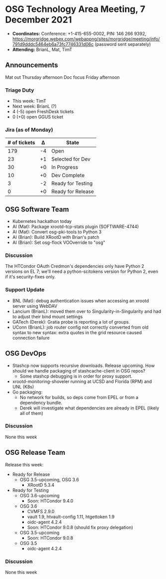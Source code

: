 # OSG Technology Area Meeting, 7 December 2021

-   **Coordinates:** Conference: +1-415-655-0002, PIN: 146 266 9392,
    <https://morgridge.webex.com/webappng/sites/morgridge/meeting/info/791d9dddc5464eb6a73fc7746331d06c> (password sent separately)
-   **Attending:** BrianL, Mat, TimT

## Announcements

Mat out Thursday afternoon
Doc focus Friday afternoon

### Triage Duty

-   This week: TimT
-   Next week: BrianL (?)
-   4 (-5) open FreshDesk tickets
-   0 (+0) open GGUS ticket

### Jira (as of Monday)

| # of tickets | &Delta; | State             |
|--------------|---------|-------------------|
| 179          | -4      | Open              |
| 23           | +1      | Selected for Dev  |
| 30           | +0      | In Progress       |
| 10           | +0      | Dev Complete      |
| 3            | -2      | Ready for Testing |
| 0            | +0      | Ready for Release |

## OSG Software Team

-   Kubernetes hackathon today
-   AI (Mat): Package xrootd-tcp-stats plugin (SOFTWARE-4744)
-   AI (Mat): Convert osg-pki-tools to Python 3
-   AI (Brian): Build XRootD with Brian's patch
-   AI (Brian): Set osg-flock VOOverride to "osg"

### Discussion

The HTCondor OAuth Credmon's dependencies only have Python 2 versions on EL 7;
we'll need a python-scitokens version for Python 2, even if it's security-fixes only.

### Support Update

-   BNL (Mat): debug authentication issues when accessing an xrootd server using WebDAV
-   Lancium (BrianL): moved them over to Singularity-in-Singularity and had to adjust their bind mount settings
-   GATech (Derek): Gratia probe is reporting a lot of groups.
-   UConn (BrianL): job router config not correctly converted from old syntax to new syntax: extra quotes in the grid resource caused connection failure

## OSG DevOps

- Stashcp now supports recursive downloads.  Release upcoming.  How should we handle packaging of stashcache-client in OSG repos?
    - Some stashcp debugging is in order for proxy support.
- xrootd-monitoring-shoveler running at UCSD and Florida (RPM) and UNL (K8s)
- Go packaging:
    - No network for builds, so deps come from EPEL or from a dependency bundle.
    - Derek will investigate what dependencies are already in EPEL (likely all of them)

### Discussion

None this week

## OSG Release Team

Release this week:

-   Ready for Release
    -   OSG 3.5-upcoming, OSG 3.6
        -   XRootD 5.3.4
-   Ready for Testing
    -   OSG 3.6-upcoming
        -   Soon: HTCondor 9.4.0
    -   OSG 3.6
        -   CVMFS 2.9.0
        -   vault 1.9, htvault-config 1.11, htgettoken 1.9
        -   oidc-agent 4.2.4
        -   Soon: HTCondor 9.0.8 (should fix proxy delegation)
    -   OSG 3.5-upcoming
        -   Soon: HTCondor 9.0.8
    -   OSG 3.5
        -   oidc-agent 4.2.4

### Discussion

None this week
